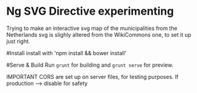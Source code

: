 # Ng SVG Directive experimenting

Trying to make an interactive svg map of the municipalities from the Netherlands
svg is slighly altered from the WikiCommons one, to set it up just right.

#Install
install with 'npm install && bower install'

#Serve & Build
Run `grunt` for building and `grunt serve` for preview.

IMPORTANT
CORS are set up on server files, for testing purposes. If production --> disable for safety
